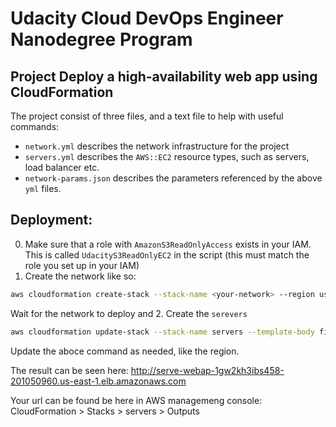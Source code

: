 # Udacity Cloud DevOps Engineer Nanodegree Program
## Project Deploy a high-availability web app using CloudFormation

The project consist of three files, and a text file to help with useful commands:
- `network.yml` describes the network infrastructure for the project
- `servers.yml` describes the `AWS::EC2` resource types, such as servers, load balancer etc.
- `network-params.json` describes the parameters referenced by the above `yml` files.

## Deployment:
0. Make sure that a role with `AmazonS3ReadOnlyAccess` exists in your IAM. This is called `UdacityS3ReadOnlyEC2` in the script (this must match the role you set up in your IAM)
1. Create the network like so: 
```bash
aws cloudformation create-stack --stack-name <your-network> --region us-east-1 --template-body file://network.yml --parameters file://network-params.json
```
Wait for the network to deploy and 
2. Create the `serevers`
```bash
aws cloudformation update-stack --stack-name servers --template-body file://servers.yml --parameters file://network-params.json --capabilities CAPABILITY_NAMED_IAM
```
Update the aboce command as needed, like the region.

The result can be seen here:
http://serve-webap-1gw2kh3ibs458-201050960.us-east-1.elb.amazonaws.com

Your url can be found be here in AWS managemeng console:
CloudFormation > Stacks > servers > Outputs


